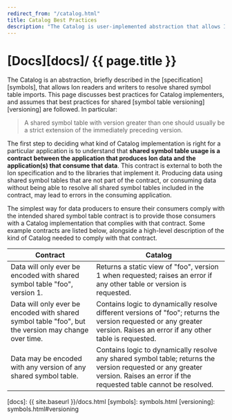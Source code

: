 ```yaml
---
redirect_from: "/catalog.html"
title: Catalog Best Practices
description: "The Catalog is user-implemented abstraction that allows Ion readers and writers to resolve shared symbol table imports. This page discusses best practices for Catalog implementers."
---
```


# [Docs][docs]/ {{ page.title }}

The Catalog is an abstraction, briefly described in the [specification][symbols], that allows Ion readers and writers to resolve shared symbol table imports. This page discusses best practices for Catalog implementers, and assumes that best practices for shared [symbol table versioning][versioning] are followed. In particular:

> A shared symbol table with version greater than one should usually be a strict extension of the immediately preceding version.

The first step to deciding what kind of Catalog implementation is right for a particular application is to understand that **shared symbol table usage is a contract between the application that produces Ion data and the application(s) that consume that data**. This contract is external to both the Ion specification and to the libraries that implement it. Producing data using shared symbol tables that are not part of the contract, or consuming data without being able to resolve all shared symbol tables included in the contract, may lead to errors in the consuming application.

The simplest way for data producers to ensure their consumers comply with the intended shared symbol table contract is to provide those consumers with a Catalog implementation that complies with that contract. Some example contracts are listed below, alongside a high-level description of the kind of Catalog needed to comply with that contract.

| Contract | Catalog|
|----------|--------|
| Data will only ever be encoded with shared symbol table "foo", version 1.| Returns a static view of "foo", version 1 when requested; raises an error if any other table or version is requested.|
| Data will only ever be encoded with shared symbol table "foo", but the version may change over time.| Contains logic to dynamically resolve different versions of "foo"; returns the version requested or any greater version. Raises an error if any other table is requested.
| Data may be encoded with any version of any shared symbol table.| Contains logic to dynamically resolve any shared symbol table; returns the version requested or any greater version. Raises an error if the requested table cannot be resolved.


<!-- references -->
[docs]: {{ site.baseurl }}/docs.html
[symbols]: symbols.html
[versioning]: symbols.html#versioning
